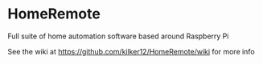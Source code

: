 HomeRemote
==========

Full suite of home automation software based around Raspberry Pi

See the wiki at https://github.com/kilker12/HomeRemote/wiki for more info
